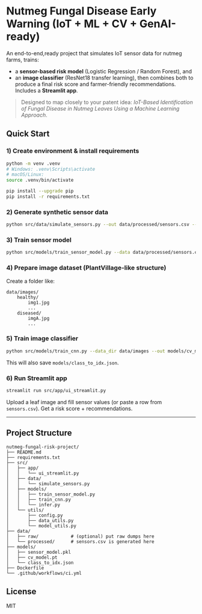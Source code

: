 # Nutmeg Fungal Disease Early Warning (IoT + ML + CV + GenAI-ready)

An end-to-end,ready project that simulates IoT sensor data for nutmeg farms, trains:
- a **sensor-based risk model** (Logistic Regression / Random Forest), and
- an **image classifier** (ResNet18 transfer learning),
then combines both to produce a final risk score and farmer-friendly recommendations. Includes a **Streamlit app**.

> Designed to map closely to your patent idea: *IoT-Based Identification of Fungal Disease in Nutmeg Leaves Using a Machine Learning Approach*.

## Quick Start

### 1) Create environment & install requirements
```bash
python -m venv .venv
# Windows: .venv\Scripts\activate
# macOS/Linux:
source .venv/bin/activate

pip install --upgrade pip
pip install -r requirements.txt
```

### 2) Generate synthetic sensor data
```bash
python src/data/simulate_sensors.py --out data/processed/sensors.csv --days 30
```

### 3) Train sensor model
```bash
python src/models/train_sensor_model.py --data data/processed/sensors.csv --out models/sensor_model.pkl
```

### 4) Prepare image dataset (PlantVillage-like structure)
Create a folder like:
```
data/images/
    healthy/
        img1.jpg
        ...
    diseased/
        imgA.jpg
        ...
```

### 5) Train image classifier
```bash
python src/models/train_cnn.py --data_dir data/images --out models/cv_model.pt --epochs 3
```
This will also save `models/class_to_idx.json`.

### 6) Run Streamlit app
```bash
streamlit run src/app/ui_streamlit.py
```
Upload a leaf image and fill sensor values (or paste a row from `sensors.csv`). Get a risk score + recommendations.

---

## Project Structure
```
nutmeg-fungal-risk-project/
├── README.md
├── requirements.txt
├── src/
│   ├── app/
│   │   └── ui_streamlit.py
│   ├── data/
│   │   └── simulate_sensors.py
│   ├── models/
│   │   ├── train_sensor_model.py
│   │   ├── train_cnn.py
│   │   └── infer.py
│   └── utils/
│       ├── config.py
│       ├── data_utils.py
│       └── model_utils.py
├── data/
│   ├── raw/            # (optional) put raw dumps here
│   └── processed/      # sensors.csv is generated here
├── models/
│   ├── sensor_model.pkl
│   ├── cv_model.pt
│   └── class_to_idx.json
├── Dockerfile
└── .github/workflows/ci.yml
```
## License
MIT
